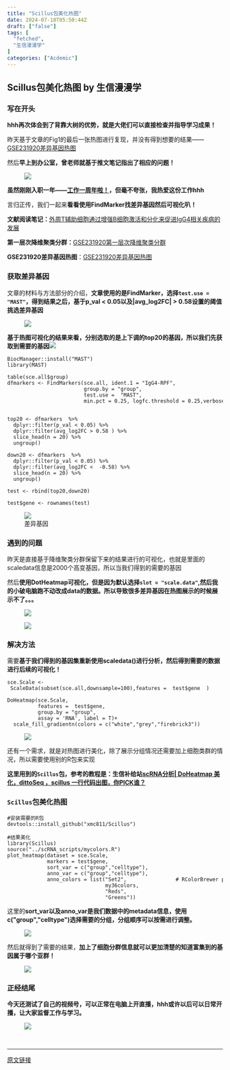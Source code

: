 ```yaml
---
title: "Scillus包美化热图"
date: 2024-07-18T05:50:44Z
draft: ["false"]
tags: [
  "fetched",
  "生信漫漫学"
]
categories: ["Acdemic"]
---
```

Scillus包美化热图 by 生信漫漫学
------
<div><section data-tool="mdnice编辑器" data-website="https://www.mdnice.com"><h3 data-tool="mdnice编辑器"><span></span><span></span><span>写在开头</span><span></span></h3><p data-tool="mdnice编辑器"><strong>hhh再次体会到了背靠大树的优势，就是大佬们可以直接检查并指导学习成果！</strong></p><p data-tool="mdnice编辑器">昨天基于文章的Fig1的最后一张热图进行复现，并没有得到想要的结果——<a href="https://mp.weixin.qq.com/s?__biz=MzkxOTI0Mjc3Mw==&amp;mid=2247488570&amp;idx=1&amp;sn=d0a7e61e007040bfdca64b2ae4ef465a&amp;scene=21#wechat_redirect" data-linktype="2">GSE231920差异基因热图</a></p><p data-tool="mdnice编辑器">然后<strong>早上到办公室，曾老师就基于推文笔记指出了相应的问题！</strong></p><figure data-tool="mdnice编辑器"><img data-imgfileid="100004924" data-ratio="0.8169014084507042" data-src="https://mmbiz.qpic.cn/sz_mmbiz_png/icQem1PXnP9a2N77UP34LQug2oIQzftPTwloG5uXWrAzcevrXMUdYYJTrgYbwefejcz1O1X1YkXu5CuPVeykBJw/640?wx_fmt=png&amp;from=appmsg" data-type="png" data-w="426" src="https://mmbiz.qpic.cn/sz_mmbiz_png/icQem1PXnP9a2N77UP34LQug2oIQzftPTwloG5uXWrAzcevrXMUdYYJTrgYbwefejcz1O1X1YkXu5CuPVeykBJw/640?wx_fmt=png&amp;from=appmsg"></figure><p data-tool="mdnice编辑器"><strong>虽然刚刚入职一年——<a href="https://mp.weixin.qq.com/s?__biz=MzkxOTI0Mjc3Mw==&amp;mid=2247488526&amp;idx=1&amp;sn=6cda0852cc713626eee0bab6ebcd1680&amp;scene=21#wechat_redirect" data-linktype="2">工作一周年啦！</a>，但毫不夸张，我热爱这份工作hhh</strong></p><p data-tool="mdnice编辑器">言归正传，我们一起来<strong>看看使用FindMarker找差异基因然后可视化叭！</strong></p><p data-tool="mdnice编辑器"><strong>文献阅读笔记：</strong><a href="https://mp.weixin.qq.com/s?__biz=MzI1Njk4ODE0MQ==&amp;mid=2247524124&amp;idx=1&amp;sn=61dc3d99a26f452b090575c97481d393&amp;scene=21#wechat_redirect" data-linktype="2">外周T辅助细胞通过增强B细胞激活和分化来促进IgG4相关疾病的发展</a></p><p data-tool="mdnice编辑器"><strong>第一层次降维聚类分群：</strong><a href="https://mp.weixin.qq.com/s?__biz=MzkxOTI0Mjc3Mw==&amp;mid=2247488550&amp;idx=1&amp;sn=299cb4ac24fa5ae56f70034f23446c9e&amp;scene=21#wechat_redirect" data-linktype="2">GSE231920第一层次降维聚类分群</a></p><p data-tool="mdnice编辑器"><strong>GSE231920差异基因热图</strong>：<a href="https://mp.weixin.qq.com/s?__biz=MzkxOTI0Mjc3Mw==&amp;mid=2247488570&amp;idx=1&amp;sn=d0a7e61e007040bfdca64b2ae4ef465a&amp;scene=21#wechat_redirect" data-linktype="2">GSE231920差异基因热图</a></p><h3 data-tool="mdnice编辑器"><span></span><span></span><span>获取差异基因</span><span></span></h3><p data-tool="mdnice编辑器">文章的材料与方法部分的介绍，<strong>文章使用的是FindMarker，选择<code>test.use =  "MAST"</code>，得到结果之后，基于p_val &lt; 0.05以及|avg_log2FC| &gt; 0.58设置的阈值挑选差异基因</strong></p><figure data-tool="mdnice编辑器"><img data-imgfileid="100004926" data-ratio="0.5605095541401274" data-src="https://mmbiz.qpic.cn/sz_mmbiz_png/icQem1PXnP9a2N77UP34LQug2oIQzftPT0vKQSmcsLRFkciaFgAXwbiaK9BabX8wRSFia79gCHf7RM68fdKGsfE7uw/640?wx_fmt=png&amp;from=appmsg" data-type="png" data-w="942" src="https://mmbiz.qpic.cn/sz_mmbiz_png/icQem1PXnP9a2N77UP34LQug2oIQzftPT0vKQSmcsLRFkciaFgAXwbiaK9BabX8wRSFia79gCHf7RM68fdKGsfE7uw/640?wx_fmt=png&amp;from=appmsg"></figure><p data-tool="mdnice编辑器"><strong>基于热图可视化的结果来看，分别选取的是上下调的top20的基因，所以我们先获取到需要的基因</strong><img data-imgfileid="100004927" data-ratio="0.8129092609915809" data-src="https://mmbiz.qpic.cn/sz_mmbiz_png/icQem1PXnP9a2N77UP34LQug2oIQzftPTfxibbLbedRorfx3UkiaXsx79XuvMyl0N0HlWUYftARroXML98P9ADfnQ/640?wx_fmt=png&amp;from=appmsg" data-type="png" data-w="1069" src="https://mmbiz.qpic.cn/sz_mmbiz_png/icQem1PXnP9a2N77UP34LQug2oIQzftPTfxibbLbedRorfx3UkiaXsx79XuvMyl0N0HlWUYftARroXML98P9ADfnQ/640?wx_fmt=png&amp;from=appmsg"></p><pre data-tool="mdnice编辑器"><span></span><code>BiocManager::install(<span>"MAST"</span>)<br>library(MAST)<br><br>table(sce.all<span>$group</span>)<br>dfmarkers &lt;- FindMarkers(sce.all, ident.1 = <span>"IgG4-RPF"</span>, <br>                         group.by = <span>"group"</span>,<br>                         test.use =  <span>"MAST"</span>,<br>                         min.pct = 0.25, logfc.threshold = 0.25,verbose = F)<br><br><br>top20 &lt;- dfmarkers  %&gt;% <br>  dplyr::filter(p_val &lt; 0.05) %&gt;% <br>  dplyr::filter(avg_log2FC &gt; 0.58 ) %&gt;%<br>  slice_head(n = 20) %&gt;%<br>  ungroup()<br><br>down20 &lt;- dfmarkers  %&gt;% <br>  dplyr::filter(p_val &lt; 0.05) %&gt;%<br>  dplyr::filter(avg_log2FC &lt;  -0.58) %&gt;%<br>  slice_head(n = 20) %&gt;%<br>  ungroup()<br><br><span>test</span> &lt;- rbind(top20,down20)<br><br><span>test</span><span>$gene</span> &lt;- rownames(<span>test</span>)<br></code></pre><figure data-tool="mdnice编辑器"><img data-imgfileid="100004925" data-ratio="1.8156182212581344" data-src="https://mmbiz.qpic.cn/sz_mmbiz_png/icQem1PXnP9a2N77UP34LQug2oIQzftPTlmAlNSmV7KRmNmiccUicO4T7iarfrfSFKliaRpaDTibKVPGmicq82GV4oFsQ/640?wx_fmt=png&amp;from=appmsg" data-type="png" data-w="461" src="https://mmbiz.qpic.cn/sz_mmbiz_png/icQem1PXnP9a2N77UP34LQug2oIQzftPTlmAlNSmV7KRmNmiccUicO4T7iarfrfSFKliaRpaDTibKVPGmicq82GV4oFsQ/640?wx_fmt=png&amp;from=appmsg"><figcaption>差异基因</figcaption></figure><h3 data-tool="mdnice编辑器"><span></span><span></span><span>遇到的问题</span><span></span></h3><p data-tool="mdnice编辑器">昨天是直接基于降维聚类分群保留下来的结果进行的可视化，也就是里面的scaledata信息是2000个高变基因，所以当我们得到的需要的基因</p><p data-tool="mdnice编辑器">然后<strong>使用DotHeatmap可视化，但是因为默认选择<code>slot = "scale.data"</code>,然后我的小破电脑跑不动改成data的数据。所以导致很多差异基因在热图展示的时候展示不了。。。</strong></p><figure data-tool="mdnice编辑器"><img data-imgfileid="100004923" data-ratio="0.8054662379421221" data-src="https://mmbiz.qpic.cn/sz_mmbiz_png/icQem1PXnP9a2N77UP34LQug2oIQzftPTIC0reBj7KEmqZLTm56iaZ98Qp9Daxu60OXViawpfPzqKzjvapPS9l5fg/640?wx_fmt=png&amp;from=appmsg" data-type="png" data-w="622" src="https://mmbiz.qpic.cn/sz_mmbiz_png/icQem1PXnP9a2N77UP34LQug2oIQzftPTIC0reBj7KEmqZLTm56iaZ98Qp9Daxu60OXViawpfPzqKzjvapPS9l5fg/640?wx_fmt=png&amp;from=appmsg"></figure><figure data-tool="mdnice编辑器"><img data-imgfileid="100004929" data-ratio="0.44198174706649285" data-src="https://mmbiz.qpic.cn/sz_mmbiz_png/icQem1PXnP9a2N77UP34LQug2oIQzftPTGaVfWs3Zj5gPNbdMkHEr3RTshNR68eBw3OuF81hI7SRHXU4EhCMMMA/640?wx_fmt=png&amp;from=appmsg" data-type="png" data-w="1534" src="https://mmbiz.qpic.cn/sz_mmbiz_png/icQem1PXnP9a2N77UP34LQug2oIQzftPTGaVfWs3Zj5gPNbdMkHEr3RTshNR68eBw3OuF81hI7SRHXU4EhCMMMA/640?wx_fmt=png&amp;from=appmsg"></figure><h3 data-tool="mdnice编辑器"><span></span><span></span><span>解决方法</span><span></span></h3><p data-tool="mdnice编辑器">需要<strong>基于我们得到的基因集重新使用scaledata()进行分析，然后得到需要的数据进行后续的可视化！</strong></p><pre data-tool="mdnice编辑器"><span></span><code>sce.Scale &lt;- ScaleData(subset(sce.all,downsample=100),features =  <span>test</span><span>$gene</span>  ) <br><br>DoHeatmap(sce.Scale,<br>          features =  <span>test</span><span>$gene</span>,<br>          group.by = <span>"group"</span>,<br>          assay = <span>'RNA'</span>, label = T)+<br>  scale_fill_gradientn(colors = c(<span>"white"</span>,<span>"grey"</span>,<span>"firebrick3"</span>))<br></code></pre><figure data-tool="mdnice编辑器"><img data-imgfileid="100004931" data-ratio="1.0204802259887005" data-src="https://mmbiz.qpic.cn/sz_mmbiz_png/icQem1PXnP9a2N77UP34LQug2oIQzftPT9KsBDWbaztytUaT2xar1xEfPU4Yas1RVibLcM0h3NemBM55qoOPakOQ/640?wx_fmt=png&amp;from=appmsg" data-type="png" data-w="1416" src="https://mmbiz.qpic.cn/sz_mmbiz_png/icQem1PXnP9a2N77UP34LQug2oIQzftPT9KsBDWbaztytUaT2xar1xEfPU4Yas1RVibLcM0h3NemBM55qoOPakOQ/640?wx_fmt=png&amp;from=appmsg"></figure><p data-tool="mdnice编辑器">还有一个需求，就是对热图进行美化，除了展示分组情况还需要加上细胞类群的情况，所以需要使用别的R包来实现</p><p data-tool="mdnice编辑器"><strong>这里用到的<code>Scillus</code>包，参考的教程是：生信补给站<a href="https://mp.weixin.qq.com/s?__biz=MzIyNDI1MzgzOQ==&amp;mid=2650401013&amp;idx=1&amp;sn=7bd4fd1719bf6235a47d7892ab1bdcfa&amp;scene=21#wechat_redirect" data-linktype="2">scRNA分析| DoHeatmap 美化，dittoSeq ，scillus 一行代码出图，你PICK谁？</a></strong></p><h3 data-tool="mdnice编辑器"><span></span><span></span><span><code>Scillus</code>包美化热图</span><span></span></h3><pre data-tool="mdnice编辑器"><span></span><code><span>#安装需要的R包</span><br>devtools::install_github(<span>"xmc811/Scillus"</span>)<br><br><span>#结果美化</span><br>library(Scillus)<br><span>source</span>(<span>"../scRNA_scripts/mycolors.R"</span>)<br>plot_heatmap(dataset = sce.Scale, <br>             markers = <span>test</span><span>$gene</span>,<br>             sort_var = c(<span>"group"</span>,<span>"celltype"</span>),<br>             anno_var = c(<span>"group"</span>,<span>"celltype"</span>),<br>             anno_colors = list(<span>"Set2"</span>,                <span># RColorBrewer palette</span><br>                                my36colors,<br>                                <span>"Reds"</span>,<br>                                <span>"Greens"</span>))<br></code></pre><p data-tool="mdnice编辑器">这里的<strong>sort_var以及anno_var是我们数据中的metadata信息，使用c("group","celltype")选择需要的分组，分组顺序可以按需进行调整。</strong></p><figure data-tool="mdnice编辑器"><img data-imgfileid="100004928" data-ratio="0.2695035460992908" data-src="https://mmbiz.qpic.cn/sz_mmbiz_png/icQem1PXnP9a2N77UP34LQug2oIQzftPTHGicMYG5z8fOpGMCIDSQoN9m7Sb8bAOrvJj71WEq5gIcx8gaxcMtPOw/640?wx_fmt=png&amp;from=appmsg" data-type="png" data-w="846" src="https://mmbiz.qpic.cn/sz_mmbiz_png/icQem1PXnP9a2N77UP34LQug2oIQzftPTHGicMYG5z8fOpGMCIDSQoN9m7Sb8bAOrvJj71WEq5gIcx8gaxcMtPOw/640?wx_fmt=png&amp;from=appmsg"></figure><p data-tool="mdnice编辑器">然后就得到了需要的结果，<strong>加上了细胞分群信息就可以更加清楚的知道富集到的基因属于哪个亚群！</strong></p><figure data-tool="mdnice编辑器"><img data-imgfileid="100004930" data-ratio="0.9967707212055974" data-src="https://mmbiz.qpic.cn/sz_mmbiz_png/icQem1PXnP9a2N77UP34LQug2oIQzftPTRkPgBWYstkvsYstPDnzHpKEWmrSayqQh1LWhJdZx3YYIIjs1ujRB9A/640?wx_fmt=png&amp;from=appmsg" data-type="png" data-w="929" src="https://mmbiz.qpic.cn/sz_mmbiz_png/icQem1PXnP9a2N77UP34LQug2oIQzftPTRkPgBWYstkvsYstPDnzHpKEWmrSayqQh1LWhJdZx3YYIIjs1ujRB9A/640?wx_fmt=png&amp;from=appmsg"></figure><h3 data-tool="mdnice编辑器"><span></span><span></span><span>正经结尾</span><span></span></h3><p data-tool="mdnice编辑器"><strong>今天还测试了自己的视频号，可以正常在电脑上开直播，hhh或许以后可以日常开播，让大家监督工作与学习。</strong></p><figure data-tool="mdnice编辑器"><img data-imgfileid="100004932" data-ratio="0.596875" data-src="https://mmbiz.qpic.cn/sz_mmbiz_png/icQem1PXnP9a2N77UP34LQug2oIQzftPTI4VOWBtb43zn5gBPgKicIFCp5zLfXnr9w0ibG6Lib3bZraic1vf7uibjWAw/640?wx_fmt=png&amp;from=appmsg" data-type="png" data-w="2560" src="https://mmbiz.qpic.cn/sz_mmbiz_png/icQem1PXnP9a2N77UP34LQug2oIQzftPTI4VOWBtb43zn5gBPgKicIFCp5zLfXnr9w0ibG6Lib3bZraic1vf7uibjWAw/640?wx_fmt=png&amp;from=appmsg"></figure></section><p><br></p><p><mp-style-type data-value="3"></mp-style-type></p></div>  
<hr>
<a href="https://mp.weixin.qq.com/s/ysJxAK14V-rRXS8xs5J6yg",target="_blank" rel="noopener noreferrer">原文链接</a>
